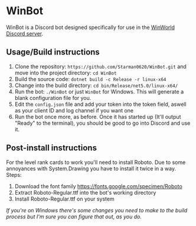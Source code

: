 # WinBot
WinBot is a Discord bot designed specifically for use in the [WinWorld Discord server](https://discord.gg/HepVSYH).

## Usage/Build instructions
1. Clone the repository: ``https://github.com/Starman0620/WinBot.git`` and move into the project directory: ``cd WinBot``
2. Build the source code: ``dotnet build -c Release -r linux-x64``
3. Change into the build directory: ``cd bin/Release/net5.0/linux-x64/``
4. Run the bot: ``./WinBot`` or just ``WinBot`` for Windows. This will generate a blank configuration file for you.
5. Edit the ``config.json``  file and add your token into the token field, aswell as your client ID and log channel if you want one
6. Run the bot once more, as before. Once it has started up (It'll output "Ready" to the terminal), you should be good to go into Discord and use it.

## Post-install instructions
For the level rank cards to work you'll need to install Roboto. Due to some annoyances with System.Drawing you have to install it twice in a way.
Steps:

1. Download the font family https://fonts.google.com/specimen/Roboto
2. Extract Roboto-Regular.ttf into the bot's working directory
3. Install Roboto-Regular.ttf on your system

*If you're on Windows there's some changes you need to make to the build process but I'm sure you can figure that out, as you do.*
